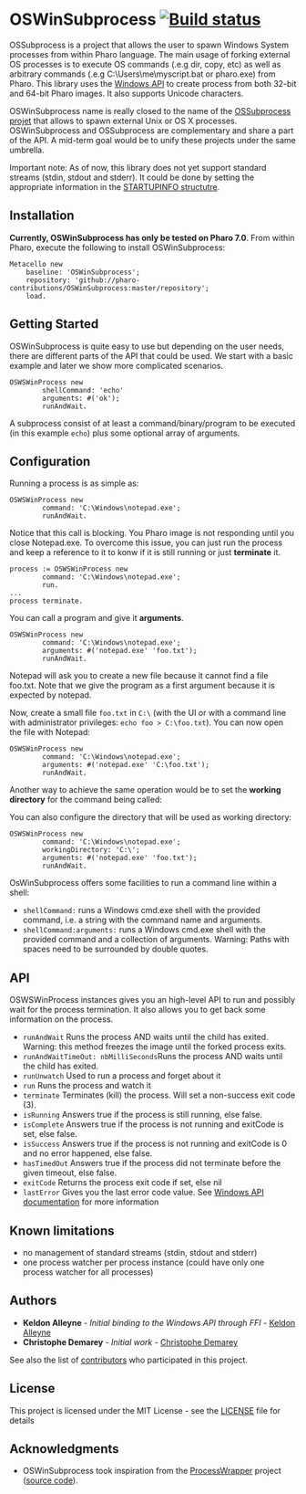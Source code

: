 # OSWinSubprocess [![Build status](https://ci.appveyor.com/api/projects/status/25lrvnst0ik4b0td?svg=true)](https://ci.appveyor.com/project/demarey/oswinsubprocess)

OSSubprocess is a project that allows the user to spawn Windows System processes from within Pharo language. The main usage of forking external OS processes is to execute OS commands (.e.g dir, copy, etc) as well as arbitrary commands (.e.g C:\Users\me\myscript.bat or pharo.exe) from Pharo. This library uses the [Windows API](https://docs.microsoft.com/en-us/windows/desktop/api/processthreadsapi/nf-processthreadsapi-createprocessw) to create process from both 32-bit and 64-bit Pharo images. It also supports Unicode characters.

OSWinSubprocess name is really closed to the name of the [OSSubprocess projet](https://github.com/pharo-contributions/OSSubprocess) that allows to spawn external Unix or OS X processes. OSWinSubprocess and OSSubprocess are complementary and share a part of the API. A mid-term goal would be to unify these projects under the same umbrella.

Important note: As of now, this library does not yet support standard streams (stdin, stdout and stderr). It could be done by setting the appropriate information in the [STARTUPINFO structutre](https://docs.microsoft.com/fr-fr/windows/desktop/api/processthreadsapi/ns-processthreadsapi-_startupinfoa).

## Installation
**Currently, OSWinSubprocess has only be tested on Pharo 7.0**.
From within Pharo, execute the following to install OSWinSubprocess:

```Smalltalk
Metacello new
 	baseline: 'OSWinSubprocess';
 	repository: 'github://pharo-contributions/OSWinSubprocess:master/repository';
	load.
```
## Getting Started
OSWinSubprocess is quite easy to use but depending on the user needs, there are different parts of the API that could be used. We start with a basic example and later we show more complicated scenarios.

```Smalltalk
OSWSWinProcess new 
		shellCommand: 'echo'
		arguments: #('ok');
		runAndWait.
```

A subprocess consist of at least a command/binary/program to be executed (in this example `echo`) plus some optional array of arguments.

## Configuration
Running a process is as simple as:
```Smalltalk
OSWSWinProcess new 
		command: 'C:\Windows\notepad.exe';
		runAndWait.
```
Notice that this call is blocking. You Pharo image is not responding until you close Notepad.exe.
To overcome this issue, you can just run the process and keep a reference to it to konw if it is still running or just **terminate** it.
```Smalltalk
process := OSWSWinProcess new 
		command: 'C:\Windows\notepad.exe';
		run.
...
process terminate.
```
You can call a program and give it **arguments**.
```Smalltalk
OSWSWinProcess new 
		command: 'C:\Windows\notepad.exe';
		arguments: #('notepad.exe' 'foo.txt');
		runAndWait.
```
Notepad will ask you to create a new file because it cannot find a file foo.txt. Note that we give the program as a first argument because it is expected by notepad.

Now, create a small file `foo.txt` in `C:\` (with the UI or with a command line with administrator privileges: `echo foo > C:\foo.txt`). 
You can now open the file with Notepad:
```Smalltalk
OSWSWinProcess new 
		command: 'C:\Windows\notepad.exe';
		arguments: #('notepad.exe' 'C:\foo.txt');
		runAndWait.
```
Another way to achieve the same operation would be to set the **working directory** for the command being called:

You can also configure the directory that will be used as working directory:
```Smalltalk
OSWSWinProcess new 
		command: 'C:\Windows\notepad.exe';
		workingDirectory: 'C:\';
		arguments: #('notepad.exe' 'foo.txt');
		runAndWait.
```

OsWinSubprocess offers some facilities to run a command line within a shell:
* `shellCommand:` runs a Windows cmd.exe shell with the provided command, i.e. a string with the command name and arguments. 
* `shellCommand:arguments:` runs a Windows cmd.exe shell with the provided command and a collection of arguments.
Warning: Paths with spaces need to be surrounded by double quotes.

## API
OSWSWinProcess instances gives you an high-level API to run and possibly wait for the process termination. It also allows you to get back some information on the process.
* `runAndWait` Runs the process AND waits until the child has exited. Warning: this method freezes the image until the forked process exits.
* `runAndWaitTimeOut: nbMilliSeconds`Runs the process AND waits until the child has exited.
* `runUnwatch` Used to run a process and forget about it
* `run` Runs the process and watch it
* `terminate` Terminates (kill) the process. Will set a non-success exit code (3).
* `isRunning` Answers true if the process is still running, else false.
* `isComplete` Answers true if the process is not running and exitCode is set, else false.
* `isSuccess` Answers true if the process is not running and exitCode is 0 and no error happened, else false.
* `hasTimedOut` Answers true if the process did not terminate before the given timeout, else false.
* `exitCode` Returns the process exit code if set, else nil
* `lastError` Gives you the last error code value. See [Windows API documentation](https://docs.microsoft.com/en-us/windows/desktop/api/errhandlingapi/nf-errhandlingapi-getlasterror) for more information

## Known limitations
* no management of standard streams (stdin, stdout and stderr)
* one process watcher per process instance (could have only one process watcher for all processes)

## Authors
* **Keldon Alleyne** - *Initial binding to the Windows API through FFI* - [Keldon Alleyne](https://github.com/avasopht)
* **Christophe Demarey** - *Initial work* - [Christophe Demarey](https://github.com/demarey)

See also the list of [contributors](https://github.com/pharo-contributions/OSWinSubprocess/contributors) who participated in this project.

## License
This project is licensed under the MIT License - see the [LICENSE](LICENSE) file for details

## Acknowledgments
* OSWinSubprocess took inspiration from the [ProcessWrapper](http://smalltalkhub.com/mc/hernan/ProcessWrapper/main/) project ([source code](http://leves.web.elte.hu/ProcessWrapper)).
